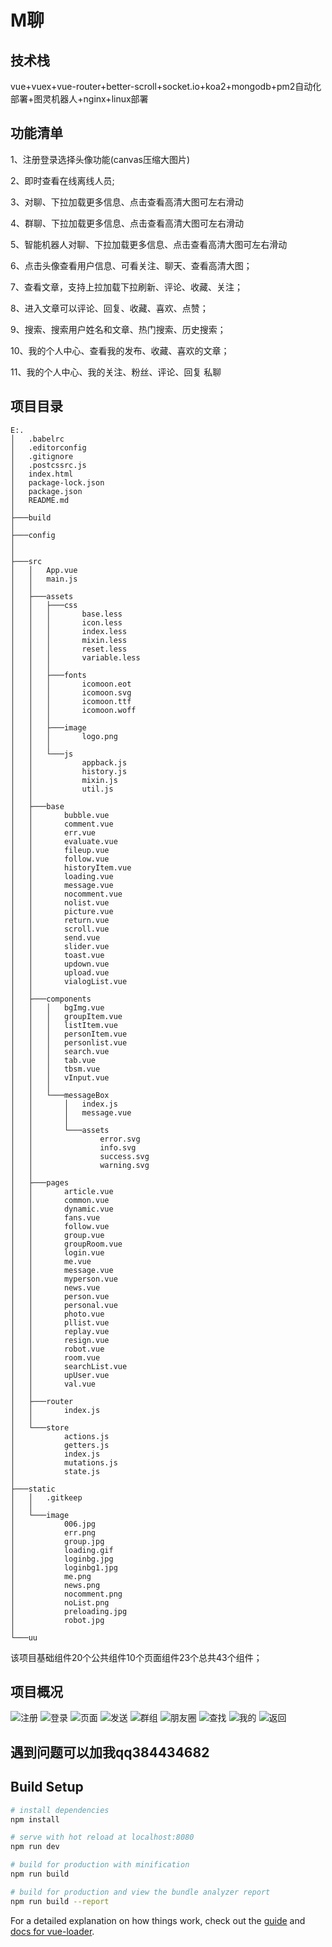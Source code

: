 # M聊

## 技术栈
vue+vuex+vue-router+better-scroll+socket.io+koa2+mongodb+pm2自动化部署+图灵机器人+nginx+linux部署

## 功能清单
1、注册登录选择头像功能(canvas压缩大图片)

2、即时查看在线离线人员;

3、对聊、下拉加载更多信息、点击查看高清大图可左右滑动

4、群聊、下拉加载更多信息、点击查看高清大图可左右滑动

5、智能机器人对聊、下拉加载更多信息、点击查看高清大图可左右滑动

6、点击头像查看用户信息、可看关注、聊天、查看高清大图；

7、查看文章，支持上拉加载下拉刷新、评论、收藏、关注；

8、进入文章可以评论、回复、收藏、喜欢、点赞；

9、搜索、搜索用户姓名和文章、热门搜索、历史搜索；

10、我的个人中心、查看我的发布、收藏、喜欢的文章；

11、我的个人中心、我的关注、粉丝、评论、回复
私聊

## 项目目录

```
E:.
│   .babelrc
│   .editorconfig
│   .gitignore
│   .postcssrc.js
│   index.html
│   package-lock.json
│   package.json
│   README.md
│       
├───build
│       
├───config      
│                      
│           
├───src
│   │   App.vue
│   │   main.js
│   │   
│   ├───assets
│   │   ├───css
│   │   │       base.less
│   │   │       icon.less
│   │   │       index.less
│   │   │       mixin.less
│   │   │       reset.less
│   │   │       variable.less
│   │   │       
│   │   ├───fonts
│   │   │       icomoon.eot
│   │   │       icomoon.svg
│   │   │       icomoon.ttf
│   │   │       icomoon.woff
│   │   │       
│   │   ├───image
│   │   │       logo.png
│   │   │       
│   │   └───js
│   │           appback.js
│   │           history.js
│   │           mixin.js
│   │           util.js
│   │           
│   ├───base
│   │       bubble.vue
│   │       comment.vue
│   │       err.vue
│   │       evaluate.vue
│   │       fileup.vue
│   │       follow.vue
│   │       historyItem.vue
│   │       loading.vue
│   │       message.vue
│   │       nocomment.vue
│   │       nolist.vue
│   │       picture.vue
│   │       return.vue
│   │       scroll.vue
│   │       send.vue
│   │       slider.vue
│   │       toast.vue
│   │       updown.vue
│   │       upload.vue
│   │       vialogList.vue
│   │       
│   ├───components
│   │   │   bgImg.vue
│   │   │   groupItem.vue
│   │   │   listItem.vue
│   │   │   personItem.vue
│   │   │   personlist.vue
│   │   │   search.vue
│   │   │   tab.vue
│   │   │   tbsm.vue
│   │   │   vInput.vue
│   │   │   
│   │   └───messageBox
│   │       │   index.js
│   │       │   message.vue
│   │       │   
│   │       └───assets
│   │               error.svg
│   │               info.svg
│   │               success.svg
│   │               warning.svg
│   │               
│   ├───pages
│   │       article.vue
│   │       common.vue
│   │       dynamic.vue
│   │       fans.vue
│   │       follow.vue
│   │       group.vue
│   │       groupRoom.vue
│   │       login.vue
│   │       me.vue
│   │       message.vue
│   │       myperson.vue
│   │       news.vue
│   │       person.vue
│   │       personal.vue
│   │       photo.vue
│   │       pllist.vue
│   │       replay.vue
│   │       resign.vue
│   │       robot.vue
│   │       room.vue
│   │       searchList.vue
│   │       upUser.vue
│   │       val.vue
│   │       
│   ├───router
│   │       index.js
│   │       
│   └───store
│           actions.js
│           getters.js
│           index.js
│           mutations.js
│           state.js
│           
├───static
│   │   .gitkeep
│   │   
│   └───image
│           006.jpg
│           err.png
│           group.jpg
│           loading.gif
│           loginbg.jpg
│           loginbg1.jpg
│           me.png
│           news.png
│           nocomment.png
│           noList.png
│           preloading.jpg
│           robot.jpg
│           
└───uu     

```
该项目基础组件20个公共组件10个页面组件23个总共43个组件；

## 项目概况
![注册](https://raw.githubusercontent.com/TJLHQ/qqlx/master/static/gitImg/registor.gif)
![登录](https://raw.githubusercontent.com/TJLHQ/qqlx/master/static/gitImg/login.gif)
![页面](https://raw.githubusercontent.com/TJLHQ/qqlx/master/static/gitImg/pages.gif)
![发送](https://raw.githubusercontent.com/TJLHQ/qqlx/master/static/gitImg/send.gif)
![群组](https://raw.githubusercontent.com/TJLHQ/qqlx/master/static/gitImg/groups.gif)
![朋友圈](https://raw.githubusercontent.com/TJLHQ/qqlx/master/static/gitImg/news.gif)
![查找](https://raw.githubusercontent.com/TJLHQ/qqlx/master/static/gitImg/find.gif)
![我的](https://raw.githubusercontent.com/TJLHQ/qqlx/master/static/gitImg/me.gif)
![返回](https://raw.githubusercontent.com/TJLHQ/qqlx/master/static/gitImg/back.gif)


## 遇到问题可以加我qq384434682
## Build Setup

``` bash
# install dependencies
npm install

# serve with hot reload at localhost:8080
npm run dev

# build for production with minification
npm run build

# build for production and view the bundle analyzer report
npm run build --report
```


For a detailed explanation on how things work, check out the [guide](http://vuejs-templates.github.io/webpack/) and [docs for vue-loader](http://vuejs.github.io/vue-loader).
